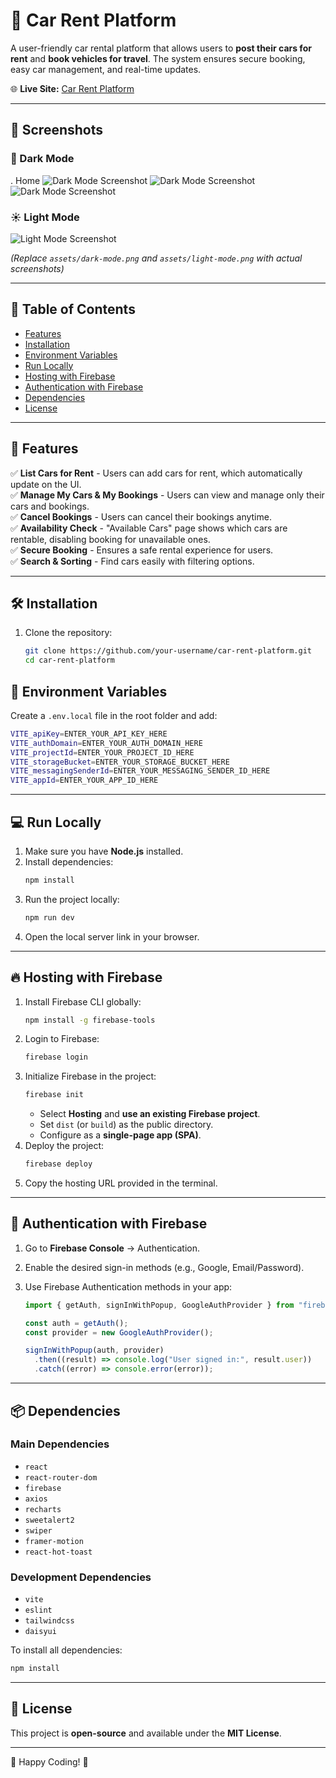 # 🚗 Car Rent Platform

A user-friendly car rental platform that allows users to **post their cars for rent** and **book vehicles for travel**. The system ensures secure booking, easy car management, and real-time updates.

🌐 **Live Site:** [Car Rent Platform](https://car-rent-67bee.web.app/)

---

## 📸 Screenshots

### 🌙 Dark Mode

. Home
![Dark Mode Screenshot](https://i.ibb.co.com/twBLbFFw/Screenshot-2025-02-11-141645.png)
![Dark Mode Screenshot](https://i.ibb.co.com/35Zn8WnT/Screenshot-2025-02-11-141655.png)
![Dark Mode Screenshot](https://i.ibb.co.com/b5xPytmd/Screenshot-2025-02-11-141711.png)

### ☀️ Light Mode

![Light Mode Screenshot](assets/light-mode.png)

_(Replace `assets/dark-mode.png` and `assets/light-mode.png` with actual screenshots)_

---

## 📑 Table of Contents

- [Features](#features)
- [Installation](#installation)
- [Environment Variables](#environment-variables)
- [Run Locally](#run-locally)
- [Hosting with Firebase](#hosting-with-firebase)
- [Authentication with Firebase](#authentication-with-firebase)
- [Dependencies](#dependencies)
- [License](#license)

---

## 🚀 Features

✅ **List Cars for Rent** - Users can add cars for rent, which automatically update on the UI.  
✅ **Manage My Cars & My Bookings** - Users can view and manage only their cars and bookings.  
✅ **Cancel Bookings** - Users can cancel their bookings anytime.  
✅ **Availability Check** - "Available Cars" page shows which cars are rentable, disabling booking for unavailable ones.  
✅ **Secure Booking** - Ensures a safe rental experience for users.  
✅ **Search & Sorting** - Find cars easily with filtering options.

---

## 🛠 Installation

1. Clone the repository:
   ```sh
   git clone https://github.com/your-username/car-rent-platform.git
   cd car-rent-platform
   ```

## 🔑 Environment Variables

Create a `.env.local` file in the root folder and add:

```sh
VITE_apiKey=ENTER_YOUR_API_KEY_HERE
VITE_authDomain=ENTER_YOUR_AUTH_DOMAIN_HERE
VITE_projectId=ENTER_YOUR_PROJECT_ID_HERE
VITE_storageBucket=ENTER_YOUR_STORAGE_BUCKET_HERE
VITE_messagingSenderId=ENTER_YOUR_MESSAGING_SENDER_ID_HERE
VITE_appId=ENTER_YOUR_APP_ID_HERE
```

---

## 💻 Run Locally

1. Make sure you have **Node.js** installed.
2. Install dependencies:
   ```sh
   npm install
   ```
3. Run the project locally:
   ```sh
   npm run dev
   ```
4. Open the local server link in your browser.

---

## 🔥 Hosting with Firebase

1. Install Firebase CLI globally:
   ```sh
   npm install -g firebase-tools
   ```
2. Login to Firebase:
   ```sh
   firebase login
   ```
3. Initialize Firebase in the project:
   ```sh
   firebase init
   ```
   - Select **Hosting** and **use an existing Firebase project**.
   - Set `dist` (or `build`) as the public directory.
   - Configure as a **single-page app (SPA)**.
4. Deploy the project:
   ```sh
   firebase deploy
   ```
5. Copy the hosting URL provided in the terminal.

---

## 🔐 Authentication with Firebase

1. Go to **Firebase Console** → Authentication.
2. Enable the desired sign-in methods (e.g., Google, Email/Password).
3. Use Firebase Authentication methods in your app:

   ```js
   import { getAuth, signInWithPopup, GoogleAuthProvider } from "firebase/auth";

   const auth = getAuth();
   const provider = new GoogleAuthProvider();

   signInWithPopup(auth, provider)
     .then((result) => console.log("User signed in:", result.user))
     .catch((error) => console.error(error));
   ```

---

## 📦 Dependencies

### Main Dependencies

- `react`
- `react-router-dom`
- `firebase`
- `axios`
- `recharts`
- `sweetalert2`
- `swiper`
- `framer-motion`
- `react-hot-toast`

### Development Dependencies

- `vite`
- `eslint`
- `tailwindcss`
- `daisyui`

To install all dependencies:

```sh
npm install
```

---

## 📜 License

This project is **open-source** and available under the **MIT License**.

---

🚀 Happy Coding! 🚀

```

```
